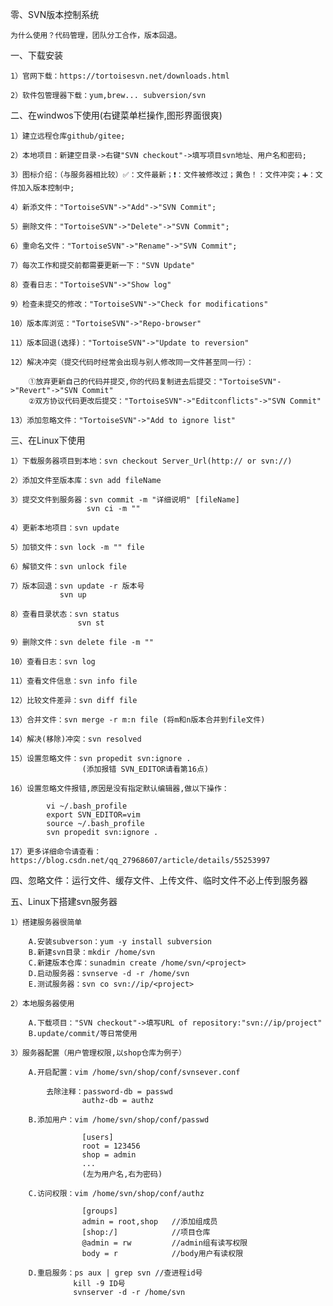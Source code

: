零、SVN版本控制系统

	为什么使用？代码管理，团队分工合作，版本回退。

一、下载安装

	1）官网下载：https://tortoisesvn.net/downloads.html

	2）软件包管理器下载：yum,brew... subversion/svn

二、在windwos下使用(右键菜单栏操作,图形界面很爽)
	
	1）建立远程仓库github/gitee;

	2）本地项目：新建空目录->右键"SVN checkout"->填写项目svn地址、用户名和密码;
	
	3）图标介绍：（与服务器相比较）✅：文件最新；❗️：文件被修改过；黄色！：文件冲突；➕：文件加入版本控制中;

	4）新添文件："TortoiseSVN"->"Add"->"SVN Commit";
	
	5）删除文件："TortoiseSVN"->"Delete"->"SVN Commit";
	
	6）重命名文件："TortoiseSVN"->"Rename"->"SVN Commit";

	7）每次工作和提交前都需要更新一下："SVN Update"

	8）查看日志："TortoiseSVN"->"Show log"

	9）检查未提交的修改："TortoiseSVN"->"Check for modifications"

	10）版本库浏览："TortoiseSVN"->"Repo-browser"

	11）版本回退(选择)："TortoiseSVN"->"Update to reversion"

	12）解决冲突（提交代码时经常会出现与别人修改同一文件甚至同一行）：

		①放弃更新自己的代码并提交,你的代码复制进去后提交："TortoiseSVN"->"Revert"->"SVN Commit"
		②双方协议代码更改后提交："TortoiseSVN"->"Editconflicts"->"SVN Commit"
	
	13）添加忽略文件："TortoiseSVN"->"Add to ignore list"
	
三、在Linux下使用

	1）下载服务器项目到本地：svn checkout Server_Url(http:// or svn://)

	2）添加文件至版本库：svn add fileName

	3）提交文件到服务器：svn commit -m "详细说明" [fileName]
					 svn ci -m ""
					
	4）更新本地项目：svn update

	5）加锁文件：svn lock -m "" file

	6）解锁文件：svn unlock file

	7）版本回退：svn update -r 版本号
			   svn up

	8）查看目录状态：svn status
				   svn st

	9）删除文件：svn delete file -m ""

	10）查看日志：svn log

	11）查看文件信息：svn info file

	12）比较文件差异：svn diff file

	13）合并文件：svn merge -r m:n file (将m和n版本合并到file文件)

	14）解决(移除)冲突：svn resolved

	15）设置忽略文件：svn propedit svn:ignore .
					(添加报错 SVN_EDITOR请看第16点)

	16）设置忽略文件报错,原因是没有指定默认编辑器,做以下操作：

			vi ~/.bash_profile
			export SVN_EDITOR=vim
			source ~/.bash_profile
			svn propedit svn:ignore .

	17）更多详细命令请查看：https://blog.csdn.net/qq_27968607/article/details/55253997
	
四、忽略文件：运行文件、缓存文件、上传文件、临时文件不必上传到服务器

五、Linux下搭建svn服务器

	1）搭建服务器很简单

		A.安装subverson：yum -y install subversion
		B.新建svn目录：mkdir /home/svn
		C.新建版本仓库：sunadmin create /home/svn/<project>
		D.启动服务器：svnserve -d -r /home/svn
		E.测试服务器：svn co svn://ip/<project>

	2）本地服务器使用

		A.下载项目："SVN checkout"->填写URL of repository:"svn://ip/project"
		B.update/commit/等日常使用

	3）服务器配置（用户管理权限,以shop仓库为例子）

		A.开启配置：vim /home/svn/shop/conf/svnsever.conf

			去除注释：password-db = passwd
					authz-db = authz

		B.添加用户：vim /home/svn/shop/conf/passwd

					[users]
					root = 123456
					shop = admin
					...
					(左为用户名,右为密码)

		C.访问权限：vim /home/svn/shop/conf/authz

					[groups]
					admin = root,shop   //添加组成员
					[shop:/]            //项目仓库
					@admin = rw         //admin组有读写权限
					body = r  		    //body用户有读权限

		D.重启服务：ps aux | grep svn //查进程id号
				  kill -9 ID号
				  svnserver -d -r /home/svn